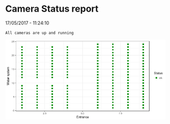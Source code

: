 Camera Status report
================
17/05/2017 - 11:24:10

    All cameras are up and running

![](camreport_files/figure-markdown_github/unnamed-chunk-2-1.png)
